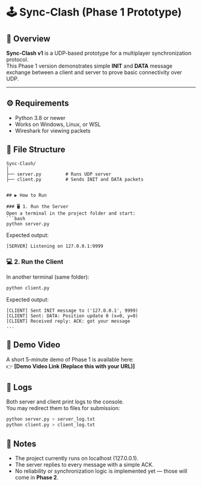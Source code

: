 # 🕹️ Sync-Clash (Phase 1 Prototype)

## 📘 Overview

**Sync-Clash v1** is a UDP-based prototype for a multiplayer synchronization protocol.  
This Phase 1 version demonstrates simple **INIT** and **DATA** message exchange between a client and server to prove basic connectivity over UDP.

---

## ⚙️ Requirements

- Python 3.8 or newer
- Works on Windows, Linux, or WSL
- Wireshark for viewing packets

## 📂 File Structure

````
Sync-Clash/
│
├── server.py         # Runs UDP server
├── client.py         # Sends INIT and DATA packets


## ▶️ How to Run

### 🖥️ 1. Run the Server
Open a terminal in the project folder and start:
```bash
python server.py
````

Expected output:

```
[SERVER] Listening on 127.0.0.1:9999
```

### 💻 2. Run the Client

In another terminal (same folder):

```bash
python client.py
```

Expected output:

```
[CLIENT] Sent INIT message to ('127.0.0.1', 9999)
[CLIENT] Sent: DATA: Position update 0 (x=0, y=0)
[CLIENT] Received reply: ACK: got your message
...
```

## 🎥 Demo Video

A short 5-minute demo of Phase 1 is available here:  
👉 **[Demo Video Link (Replace this with your URL)]**

## 🧾 Logs

Both server and client print logs to the console.  
You may redirect them to files for submission:

```bash
python server.py > server_log.txt
python client.py > client_log.txt
```

## 🧠 Notes

- The project currently runs on localhost (127.0.0.1).
- The server replies to every message with a simple ACK.
- No reliability or synchronization logic is implemented yet — those will come in **Phase 2**.

```

```
